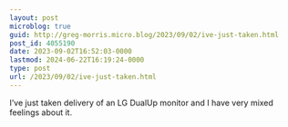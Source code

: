 ```yaml
---
layout: post
microblog: true
guid: http://greg-morris.micro.blog/2023/09/02/ive-just-taken.html
post_id: 4055190
date: 2023-09-02T16:52:03-0000
lastmod: 2024-06-22T16:19:24-0000
type: post
url: /2023/09/02/ive-just-taken.html
---
```

I’ve just taken delivery of an LG DualUp monitor and I have very mixed feelings about it. 
